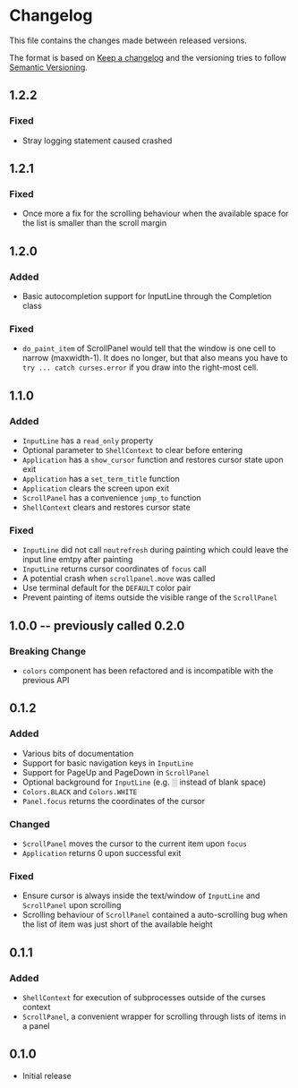 # Changelog

This file contains the changes made between released versions.

The format is based on [Keep a changelog](https://keepachangelog.com/) and the versioning tries to follow
[Semantic Versioning](https://semver.org).

## 1.2.2
### Fixed
- Stray logging statement caused crashed

## 1.2.1
### Fixed
- Once more a fix for the scrolling behaviour when the available space for the list is smaller than the scroll margin

## 1.2.0
### Added
- Basic autocompletion support for InputLine through the Completion class

### Fixed
- `do_paint_item` of ScrollPanel would tell that the window is one cell to narrow (maxwidth-1). It does no longer, but that also means you have to `try ... catch curses.error` if you draw into the right-most cell.

## 1.1.0
### Added
- `InputLine` has a `read_only` property
- Optional parameter to `ShellContext` to clear before entering
- `Application` has a `show_cursor` function and restores cursor state upon
  exit
- `Application` has a `set_term_title` function
- `Application` clears the screen upon exit
- `ScrollPanel` has a convenience `jump_to` function
- `ShellContext` clears and restores cursor state

### Fixed
- `InputLine` did not call `noutrefresh` during painting which could leave the
  input line emtpy after painting
- `InputLine` returns cursor coordinates of `focus` call
- A potential crash when `scrollpanel.move` was called
- Use terminal default for the `DEFAULT` color pair
- Prevent painting of items outside the visible range of the `ScrollPanel`


## 1.0.0 -- previously called 0.2.0
### Breaking Change
- `colors` component has been refactored and is incompatible with the previous API

## 0.1.2
### Added
- Various bits of documentation
- Support for basic navigation keys in `InputLine`
- Support for PageUp and PageDown in `ScrollPanel`
- Optional background for `InputLine` (e.g. ░ instead of blank space)
- `Colors.BLACK` and `Colors.WHITE`
- `Panel.focus` returns the coordinates of the cursor

### Changed
- `ScrollPanel` moves the cursor to the current item upon `focus`
- `Application` returns 0 upon successful exit

### Fixed
- Ensure cursor is always inside the text/window of `InputLine` and `ScrollPanel` upon scrolling
- Scrolling behaviour of `ScrollPanel` contained a auto-scrolling bug when the list of item was just short of the available height

## 0.1.1
### Added
- `ShellContext` for execution of subprocesses outside of the curses context
- `ScrollPanel`, a convenient wrapper for scrolling through lists of items in a panel


## 0.1.0
- Initial release

